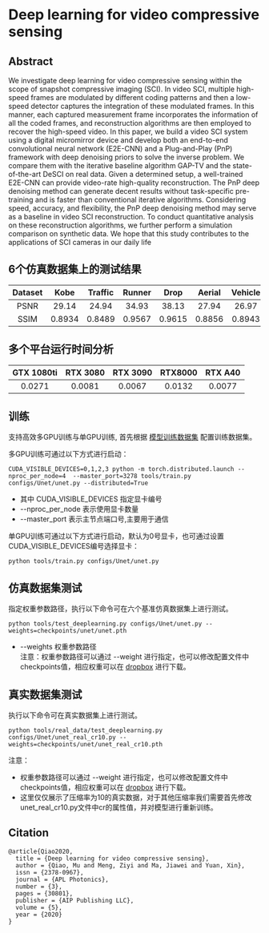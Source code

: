 # Deep learning for video compressive sensing
## Abstract
We investigate deep learning for video compressive sensing within the scope of snapshot compressive imaging (SCI). In video SCI, multiple high-speed frames are modulated by different coding patterns and then a low-speed detector captures the integration of these modulated frames. In this manner, each captured measurement frame incorporates the information of all the coded frames, and reconstruction algorithms are then employed to recover the high-speed video. In this paper, we build a video SCI system using a digital micromirror device and develop both an end-to-end convolutional neural network (E2E-CNN) and a Plug-and-Play (PnP) framework with deep denoising priors to solve the inverse problem. We compare them with the iterative baseline algorithm GAP-TV and the state-of-the-art DeSCI on real data. Given a determined setup, a well-trained E2E-CNN can provide video-rate high-quality reconstruction. The PnP deep denoising method can generate decent results without task-specific pre-training and is faster than conventional iterative algorithms. Considering speed, accuracy, and flexibility, the PnP deep denoising method may serve as a baseline in video SCI reconstruction. To conduct quantitative analysis on these reconstruction algorithms, we further perform a simulation comparison on synthetic data. We hope that this study contributes to the applications of SCI cameras in our daily life

## 6个仿真数据集上的测试结果
|Dataset|Kobe  |Traffic|Runner| Drop  | Aerial | Vehicle|Average|
|:----:|:----:|:----: |:----:|:-----:|:----:  | :-----:|:----: |
|PSNR |  29.14| 24.94| 34.93|  38.13|  27.94|  26.97|  30.34 | 
|SSIM |0.8934|0.8489|0.9567|0.9615| 0.8856|0.8943|0.9067|

## 多个平台运行时间分析
|GTX 1080ti |RTX 3080 |RTX 3090 | RTX8000 | RTX A40|
|:---------:|:------: |:-------:|:-------:|:------:|
|  0.0271   | 0.0081  |  0.0067 |   0.0132|  0.0077|


## 训练
支持高效多GPU训练与单GPU训练, 首先根据 [模型训练数据集](../../docs/add_datasets_cn.md) 配置训练数据集。

多GPU训练可通过以下方式进行启动：
```
CUDA_VISIBLE_DEVICES=0,1,2,3 python -m torch.distributed.launch --nproc_per_node=4  --master_port=3278 tools/train.py configs/Unet/unet.py --distributed=True
```
* 其中 CUDA_VISIBLE_DEVICES 指定显卡编号  
* --nproc_per_node 表示使用显卡数量  
* --master_port 表示主节点端口号,主要用于通信

单GPU训练可通过以下方式进行启动，默认为0号显卡，也可通过设置CUDA_VISIBLE_DEVICES编号选择显卡：
```
python tools/train.py configs/Unet/unet.py
```

## 仿真数据集测试
指定权重参数路径，执行以下命令可在六个基准仿真数据集上进行测试。
```
python tools/test_deeplearning.py configs/Unet/unet.py --weights=checkpoints/unet/unet.pth
```
* --weights 权重参数路径  
注意：权重参数路径可以通过 --weight 进行指定，也可以修改配置文件中checkpoints值，相应权重可以在 [dropbox](https://www.dropbox.com/sh/96nf7jzabhqj4mh/AAB09QXrNGi_kujDDnWn6G32a?dl=0) 进行下载。
## 真实数据集测试
执行以下命令可在真实数据集上进行测试。
```
python tools/real_data/test_deeplearning.py configs/Unet/unet_real_cr10.py --weights=checkpoints/unet/unet_real_cr10.pth

```
注意：
* 权重参数路径可以通过 --weight 进行指定，也可以修改配置文件中checkpoints值，相应权重可以在 [dropbox](https://www.dropbox.com/sh/96nf7jzabhqj4mh/AAB09QXrNGi_kujDDnWn6G32a?dl=0) 进行下载。
* 这里仅仅展示了压缩率为10的真实数据，对于其他压缩率我们需要首先修改unet_real_cr10.py文件中cr的属性值，并对模型进行重新训练。

## Citation
```
@article{Qiao2020,
  title = {Deep learning for video compressive sensing},
  author = {Qiao, Mu and Meng, Ziyi and Ma, Jiawei and Yuan, Xin},
  issn = {2378-0967},
  journal = {APL Photonics},
  number = {3},
  pages = {30801},
  publisher = {AIP Publishing LLC},
  volume = {5},
  year = {2020}
}
```
